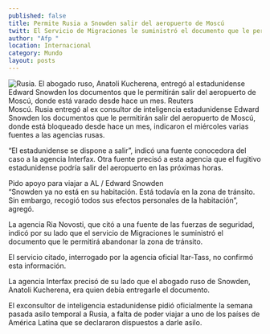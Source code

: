 ```yaml
---
published: false
title: Permite Rusia a Snowden salir del aeropuerto de Moscú
twitt: El Servicio de Migraciones le suministró el documento que le permitirá abandonar la zona de tránsito.
author: "Afp "
location: Internacional
category: Mundo
layout: posts
---
```


![Rusia. El abogado ruso, Anatoli Kucherena, entregó al estadunidense Edward Snowden los documentos que le permitirán salir del aeropuerto de Moscú, donde está varado desde hace un mes. Reuters](http://i.imgur.com/V5Yy8sxm.jpg)Moscú. Rusia entregó al ex consultor de inteligencia estadunidense Edward Snowden  los documentos que le permitirán salir del aeropuerto de Moscú, donde está bloqueado desde hace un mes, indicaron el miércoles varias fuentes a las agencias rusas.

“El estadunidense se dispone a salir”, indicó una fuente conocedora del caso a la agencia Interfax. Otra fuente precisó a esta agencia que el fugitivo estadunidense podría salir del aeropuerto en las próximas horas.

Pido apoyo para viajar a AL / 
Edward Snowden	
“Snowden ya no está en su habitación. Está todavía en la zona de tránsito. Sin embargo, recogió todos sus efectos personales de la habitación”, agregó.

La agencia Ria Novosti, que citó a una fuente de las fuerzas de seguridad, indicó por su lado que el servicio de Migraciones le suministró el documento que le permitirá abandonar la zona de tránsito.

El servicio citado, interrogado por la agencia oficial Itar-Tass, no confirmó esta información.

La agencia Interfax precisó de su lado que el abogado ruso de Snowden, Anatoli Kucherena, era quien debía entregarle el documento.

El exconsultor de inteligencia estadunidense pidió oficialmente la semana pasada asilo temporal a Rusia, a falta de poder viajar a uno de los países de América Latina que se declararon dispuestos a darle asilo.
